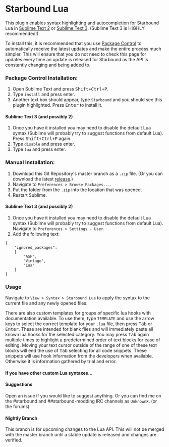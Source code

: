 # Starbound Lua

This plugin enables syntax highlighting and autocompletion for Starbound Lua in [Sublime Text 2](http://www.sublimetext.com/2) or [Sublime Text 3](http://www.sublimetext.com/3). (Sublime Text 3 is HIGHLY recommended!)

To install this, it is recommended that you use [Package Control](https://packagecontrol.io/installation) to automatically receive the latest updates and make the entire process much simpler. This will ensure that you do not need to check this page for updates every time an update is released for Starbound as the API is constantly changing and being added to.

### Package Control Installation:
1. Open Sublime Text and press <kbd>Shift+Ctrl+P</kbd>.
2. Type `install` and press enter.
3. Another text box should appear, type `Starbound` and you should see this plugin highlighted. Press <kbd>Enter</kbd> to install it.

#### Sublime Text 3 (and possibly 2)
1. Once you have it installed you may need to disable the default Lua syntax (Sublime will probably try to suggest functions from default Lua). Press <kbd>Shift+Ctrl+P</kbd> again.
2. Type `disable` and press enter.
3. Type `lua` and press enter.

### Manual Installation:
1. Download this Git Repository's master branch as a `.zip` file. (Or you can download the latest [release](https://github.com/UnknownX7/Sublime-Starbound-Lua-Syntax/releases).)
2. Navigate to `Preferences > Browse Packages...`.
3. Put the folder from the `.zip` into the location that was opened.
4. Restart Sublime.

#### Sublime Text 3 (and possibly 2)
1. Once you have it installed you may need to disable the default Lua syntax (Sublime will probably try to suggest functions from default Lua). Navigate to `Preferences > Settings - User`.
2. Add the following text:
```
{
	"ignored_packages":
	[
		"ASP",
		"Vintage",
		"Lua"
	]
}
```

### Usage
Navigate to `View > Syntax > Starbound Lua` to apply the syntax to the current file and any newly opened files.

There are also custom templates for groups of specific lua hooks with documentation available. To use them, type `TEMPLATE` and use the arrow keys to select the correct template for your `.lua` file, then press <kbd>Tab</kbd> or <kbd>Enter</kbd>. These are intended for blank files and will immediately paste all known lua hooks for the selected category. You may press <kbd>Tab</kbd> again multiple times to highlight a predetermined order of text blocks for ease of editing. Moving your text cursor outside of the range of one of these text blocks will end the use of <kbd>Tab</kbd> selecting for all code snippets. These snippets will use hook information from the developers when available. Otherwise it is information gathered by trial and error.

#### If you have other custom Lua syntaxes...

#### Suggestions
Open an issue if you would like to suggest anything. Or you can find me on the #starbound and ##starbound-modding IRC channels as `UnknownX`. (or the forums)

#### Nightly Branch
This branch is for upcoming changes to the Lua API. This will not be merged with the master branch until a stable update is released and changes are verified.
